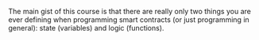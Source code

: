 The main gist of this course is that there are really only two things you are ever defining when programming smart contracts (or just programming in general): state (variables) and logic (functions).
